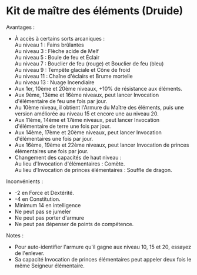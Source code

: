 # Kit de maître des éléments (Druide)

Avantages :
- À accès à certains sorts arcaniques :  
 Au niveau 1 : Fains brûlantes  
 Au niveau 3 : Flèche acide de Melf  
 Au niveau 5 : Boule de feu et Éclair  
 Au niveau 7 : Bouclier de feu (rouge) et Bouclier de feu (bleu)  
 Au niveau 9 : Tempête glaciale et Cône de froid  
 Au niveau 11 : Chaîne d'éclairs et Brume mortelle  
 Au niveau 13 : Nuage Incendiaire  
- Aux 1er, 10ème et 20ème niveaux, +10% de résistance aux éléments.  
- Aux 9ème, 13ème et 16ème niveaux, peut lancer Invocation d'élémentaire de feu une fois par jour.  
- Au 10ème niveau, il obtient l'Armure du Maître des éléments, puis une version améliorée au niveau 15 et encore une au niveau 20.  
- Aux 11ème, 14ème et 17ème niveaux, peut lancer Invocation d'élémentaire de terre une fois par jour.  
- Aux 14ème, 17ème et 20ème niveaux, peut lancer Invocation d'élémentaires une fois par jour.  
- Aux 16ème, 19ème et 22ème niveaux, peut lancer Invocation de princes élémentaires une fois par jour.  
- Changement des capacités de haut niveau :  
Au lieu d'Invocation d'élémentaires : Comète.  
Au lieu d'Invocation de princes élémentaires : Souffle de dragon.  

Inconvénients :
- -2 en Force et Dextérité.
- -4 en Constitution.
- Minimum 14  en intelligence
- Ne peut pas se jumeler
- Ne peut pas porter d'armure
- Ne peut pas dépenser de points de compétence.

Notes :
- Pour auto-identifier l'armure qu'il gagne aux niveau 10, 15 et 20, essayez de l'enlever.
- Sa capacité Invocation de princes élémentaires peut appeler deux fois le même Seigneur élémentaire.
